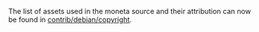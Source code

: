 The list of assets used in the moneta source and their attribution can now be found in [contrib/debian/copyright](../contrib/debian/copyright).
